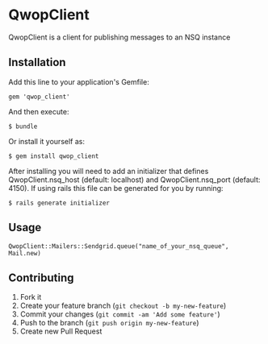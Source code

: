 # QwopClient

QwopClient is a client for publishing messages to an NSQ instance

## Installation

Add this line to your application's Gemfile:

    gem 'qwop_client'

And then execute:

    $ bundle

Or install it yourself as:

    $ gem install qwop_client

After installing you will need to add an initializer that defines QwopClient.nsq_host (default: localhost) and QwopClient.nsq_port (default: 4150). If using rails this file can be generated for you by running:

	$ rails generate initializer

## Usage

	QwopClient::Mailers::Sendgrid.queue("name_of_your_nsq_queue", Mail.new)

## Contributing

1. Fork it
2. Create your feature branch (`git checkout -b my-new-feature`)
3. Commit your changes (`git commit -am 'Add some feature'`)
4. Push to the branch (`git push origin my-new-feature`)
5. Create new Pull Request

